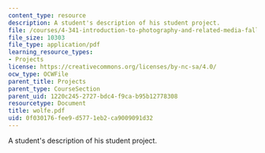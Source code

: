 ```yaml
---
content_type: resource
description: A student's description of his student project.
file: /courses/4-341-introduction-to-photography-and-related-media-fall-2007/0f030176fee9d5771eb2ca9009091d32_wolfe.pdf
file_size: 10303
file_type: application/pdf
learning_resource_types:
- Projects
license: https://creativecommons.org/licenses/by-nc-sa/4.0/
ocw_type: OCWFile
parent_title: Projects
parent_type: CourseSection
parent_uid: 1220c245-2727-bdc4-f9ca-b95b12778308
resourcetype: Document
title: wolfe.pdf
uid: 0f030176-fee9-d577-1eb2-ca9009091d32
---
```

A student's description of his student project.